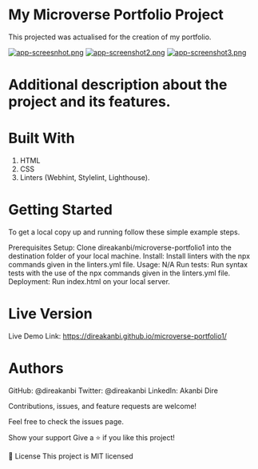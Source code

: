 # My Microverse Portfolio Project
 This projected was actualised for the creation of my portfolio.

[![app-screesnhot.png](https://i.postimg.cc/TPNFw0Zr/app-screesnhot.png)](https://postimg.cc/t1P2v3RT)
[![app-screenshot2.png](https://i.postimg.cc/VvdPF6Cb/app-screenshot2.png)](https://postimg.cc/Fk56rhG9)
[![app-screenshot3.png](https://i.postimg.cc/J72Lzbf3/app-screenshot3.png)](https://postimg.cc/LhL7yZ6h)

# Additional description about the project and its features.

# Built With
  1. HTML
  2. CSS
  3. Linters (Webhint, Stylelint, Lighthouse).

# Getting Started

To get a local copy up and running follow these simple example steps.

Prerequisites
Setup: Clone direakanbi/microverse-portfolio1 into the destination folder of your local machine.
Install: Install linters with the npx commands given in the linters.yml file.
Usage: N/A
Run tests: Run syntax tests with the use of the npx commands given in the linters.yml file.
Deployment: Run index.html on your local server.

# Live Version
Live Demo Link: https://direakanbi.github.io/microverse-portfolio1/

# Authors

GitHub: @direakanbi
Twitter: @direakanbi
LinkedIn: Akanbi Dire

Contributions, issues, and feature requests are welcome!

Feel free to check the issues page.

Show your support
Give a ⭐️ if you like this project!

📝 License
This project is MIT licensed